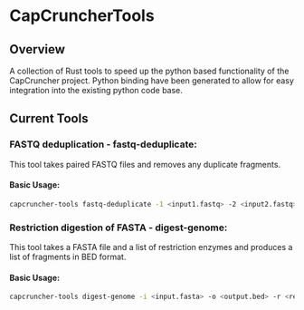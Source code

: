 # CapCruncherTools

## Overview

A collection of Rust tools to speed up the python based functionality of the CapCruncher project. Python binding have been generated to allow for easy integration into the existing python code base. 

## Current Tools

### FASTQ deduplication - fastq-deduplicate:

This tool takes paired FASTQ files and removes any duplicate fragments. 

#### Basic Usage:

```bash
capcruncher-tools fastq-deduplicate -1 <input1.fastq> -2 <input2.fastq> -o <output_prefix>
```


### Restriction digestion of FASTA - digest-genome:

This tool takes a FASTA file and a list of restriction enzymes and produces a list of fragments in BED format.

#### Basic Usage:

```bash
capcruncher-tools digest-genome -i <input.fasta> -o <output.bed> -r <recognition site> -p  <number of threads>
```

